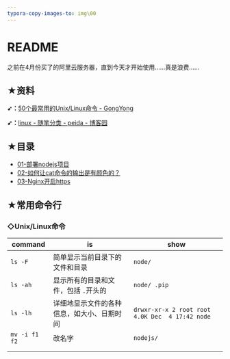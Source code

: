 ```yaml
---
typora-copy-images-to: img\00
---
```


# README

之前在4月份买了的阿里云服务器，直到今天才开始使用……真是浪费……

## ★资料

**➹：**[50个最常用的Unix/Linux命令 - GongYong](https://gywbd.github.io/posts/2014/8/50-linux-commands.html)

**➹：**[linux - 随笔分类 - peida - 博客园](https://www.cnblogs.com/peida/category/309012.html)

## ★目录

- [01-部署nodejs项目](./01-部署nodejs项目.md)
- [02-如何让cat命令的输出是有颜色的？](./02-如何让cat命令的输出是有颜色的.md)
- [03-Nginx开启https](./03-Nginx开启https.md)

## ★常用命令行

### ◇Unix/Linux命令

| command       | is                                         | show                                            |
| ------------- | ------------------------------------------ | ----------------------------------------------- |
| `ls -F`       | 简单显示当前目录下的文件和目录             | `node/`                                         |
| `ls -ah`      | 显示所有的目录和文件，包括 `.`开头的       | `node/ .pip`                                    |
| `ls -lh`      | 详细地显示文件的各种信息，如大小、日期时间 | `drwxr-xr-x 2 root root 4.0K Dec  4 17:42 node` |
| `mv -i f1 f2` | 改名字                                     | `nodejs/`                                       |
|               |                                            |                                                 |
|               |                                            |                                                 |

